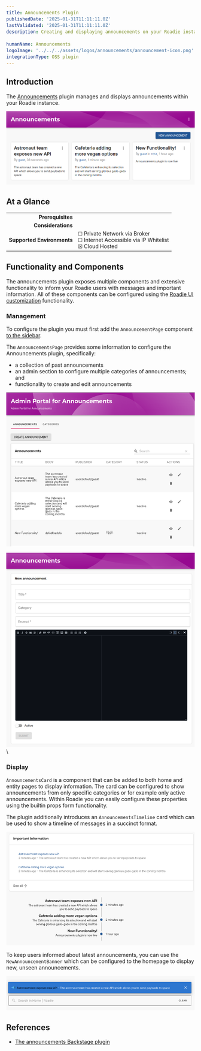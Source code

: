 ```yaml
---
title: Announcements Plugin
publishedDate: '2025-01-31T11:11:11.0Z'
lastValidated: '2025-01-31T11:11:11.0Z'
description: Creating and displaying announcements on your Roadie instance

humanName: Announcements
logoImage: '../../../assets/logos/announcements/announcement-icon.png'
integrationType: OSS plugin
---
```


## Introduction

The [Announcements](https://github.com/backstage/community-plugins/tree/main/workspaces/announcements) plugin manages and displays announcements within your Roadie instance.

![announcements-plugin-overview.png](announcements-plugin-overview.png)

## At a Glance
| | |
|---: | --- |
| **Prerequisites** |  |
| **Considerations** |  |
| **Supported Environments** | ☐ Private Network via Broker <br /> ☐ Internet Accessible via IP Whitelist <br /> ☒ Cloud Hosted |

## Functionality and Components

The announcements plugin exposes multiple components and extensive functionality to inform your Roadie users with messages and important information. All of these components can be configured using the [Roadie UI customization](/docs/getting-started/configure-ui/) functionality.

### Management
To configure the plugin you must first add the `AnnouncementPage` component [to the sidebar](/docs/pdating-the-ui/#updating-the-sidebar). 

The `AnnouncementsPage` provides some information to configure the Announcements plugin, specifically:

- a collection of past announcements
- an admin section to configure multiple categories of announcements; and
- functionality to create and edit announcements

![announcements-admin-portal.png](announcements-admin-portal.png)

![new-announcement-form.png](new-announcement-form.png)
\

### Display
`AnnouncementsCard` is a component that can be added to both home and entity pages to display information. The card can be configured to show announcements from only specific categories or for example only active announcements. Within Roadie you can easily configure these properties using the builtin props form functionality.

The plugin additionally introduces an `AnnouncementsTimeline` card which can be used to show a timeline of messages in a succinct format.


![announcements-cards.png](announcements-cards.png)


To keep users informed about latest announcements, you can use the `NewAnnouncementBanner` which can be configured to the homepage to display new, unseen announcements.

![announcement-banner.png](announcement-banner.png)



## References

- [The announcements Backstage plugin](https://github.com/backstage/community-plugins/tree/main/workspaces/announcements) 

